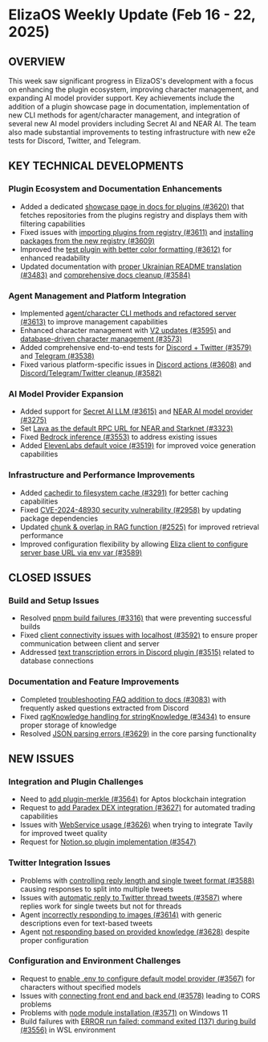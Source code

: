 # ElizaOS Weekly Update (Feb 16 - 22, 2025)

## OVERVIEW
This week saw significant progress in ElizaOS's development with a focus on enhancing the plugin ecosystem, improving character management, and expanding AI model provider support. Key achievements include the addition of a plugin showcase page in documentation, implementation of new CLI methods for agent/character management, and integration of several new AI model providers including Secret AI and NEAR AI. The team also made substantial improvements to testing infrastructure with new e2e tests for Discord, Twitter, and Telegram.

## KEY TECHNICAL DEVELOPMENTS

### Plugin Ecosystem and Documentation Enhancements
- Added a dedicated [showcase page in docs for plugins (#3620)](https://github.com/elizaos/eliza/pull/3620) that fetches repositories from the plugins registry and displays them with filtering capabilities
- Fixed issues with [importing plugins from registry (#3611)](https://github.com/elizaos/eliza/pull/3611) and [installing packages from the new registry (#3609)](https://github.com/elizaos/eliza/pull/3609)
- Improved the [test plugin with better color formatting (#3612)](https://github.com/elizaos/eliza/pull/3612) for enhanced readability
- Updated documentation with [proper Ukrainian README translation (#3483)](https://github.com/elizaos/eliza/pull/3483) and [comprehensive docs cleanup (#3584)](https://github.com/elizaos/eliza/pull/3584)

### Agent Management and Platform Integration
- Implemented [agent/character CLI methods and refactored server (#3613)](https://github.com/elizaos/eliza/pull/3613) to improve management capabilities
- Enhanced character management with [V2 updates (#3595)](https://github.com/elizaos/eliza/pull/3595) and [database-driven character management (#3573)](https://github.com/elizaos/eliza/pull/3573)
- Added comprehensive end-to-end tests for [Discord + Twitter (#3579)](https://github.com/elizaos/eliza/pull/3579) and [Telegram (#3538)](https://github.com/elizaos/eliza/pull/3538)
- Fixed various platform-specific issues in [Discord actions (#3608)](https://github.com/elizaos/eliza/pull/3608) and [Discord/Telegram/Twitter cleanup (#3582)](https://github.com/elizaos/eliza/pull/3582)

### AI Model Provider Expansion
- Added support for [Secret AI LLM (#3615)](https://github.com/elizaos/eliza/pull/3615) and [NEAR AI model provider (#3275)](https://github.com/elizaos/eliza/pull/3275)
- Set [Lava as the default RPC URL for NEAR and Starknet (#3323)](https://github.com/elizaos/eliza/pull/3323)
- Fixed [Bedrock inference (#3553)](https://github.com/elizaos/eliza/pull/3553) to address existing issues
- Added [ElevenLabs default voice (#3519)](https://github.com/elizaos/eliza/pull/3519) for improved voice generation capabilities

### Infrastructure and Performance Improvements
- Added [cachedir to filesystem cache (#3291)](https://github.com/elizaos/eliza/pull/3291) for better caching capabilities
- Fixed [CVE-2024-48930 security vulnerability (#2958)](https://github.com/elizaos/eliza/pull/2958) by updating package dependencies
- Updated [chunk & overlap in RAG function (#2525)](https://github.com/elizaos/eliza/pull/2525) for improved retrieval performance
- Improved configuration flexibility by allowing [Eliza client to configure server base URL via env var (#3589)](https://github.com/elizaos/eliza/pull/3589)

## CLOSED ISSUES

### Build and Setup Issues
- Resolved [pnpm build failures (#3316)](https://github.com/elizaos/eliza/issues/3316) that were preventing successful builds
- Fixed [client connectivity issues with localhost (#3592)](https://github.com/elizaos/eliza/issues/3592) to ensure proper communication between client and server
- Addressed [text transcription errors in Discord plugin (#3515)](https://github.com/elizaos/eliza/issues/3515) related to database connections

### Documentation and Feature Improvements
- Completed [troubleshooting FAQ addition to docs (#3083)](https://github.com/elizaos/eliza/issues/3083) with frequently asked questions extracted from Discord
- Fixed [ragKnowledge handling for stringKnowledge (#3434)](https://github.com/elizaos/eliza/issues/3434) to ensure proper storage of knowledge
- Resolved [JSON parsing errors (#3629)](https://github.com/elizaos/eliza/issues/3629) in the core parsing functionality

## NEW ISSUES

### Integration and Plugin Challenges
- Need to [add plugin-merkle (#3564)](https://github.com/elizaos/eliza/issues/3564) for Aptos blockchain integration
- Request to [add Paradex DEX integration (#3627)](https://github.com/elizaos/eliza/issues/3627) for automated trading capabilities
- Issues with [WebService usage (#3626)](https://github.com/elizaos/eliza/issues/3626) when trying to integrate Tavily for improved tweet quality
- Request for [Notion.so plugin implementation (#3547)](https://github.com/elizaos/eliza/issues/3547)

### Twitter Integration Issues
- Problems with [controlling reply length and single tweet format (#3588)](https://github.com/elizaos/eliza/issues/3588) causing responses to split into multiple tweets
- Issues with [automatic reply to Twitter thread tweets (#3587)](https://github.com/elizaos/eliza/issues/3587) where replies work for single tweets but not for threads
- Agent [incorrectly responding to images (#3614)](https://github.com/elizaos/eliza/issues/3614) with generic descriptions even for text-based tweets
- Agent [not responding based on provided knowledge (#3628)](https://github.com/elizaos/eliza/issues/3628) despite proper configuration

### Configuration and Environment Challenges
- Request to [enable .env to configure default model provider (#3567)](https://github.com/elizaos/eliza/issues/3567) for characters without specified models
- Issues with [connecting front end and back end (#3578)](https://github.com/elizaos/eliza/issues/3578) leading to CORS problems
- Problems with [node module installation (#3571)](https://github.com/elizaos/eliza/issues/3571) on Windows 11
- Build failures with [ERROR run failed: command exited (137) during build (#3556)](https://github.com/elizaos/eliza/issues/3556) in WSL environment